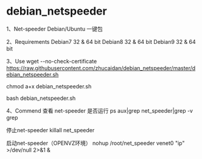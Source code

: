 # debian_netspeeder

1、Net-speeder Debian/Ubuntu 一键包

2、Requirements
   Debian7 32 & 64 bit
   Debian8 32 & 64 bit 
   Debian9 32 & 64 bit

3、Use
wget --no-check-certificate https://raw.githubusercontent.com/zhucaidan/debian_netspeeder/master/debian_netspeeder.sh

chmod a+x debian_netspeeder.sh

bash debian_netspeeder.sh

4、Commend
查看 net-speeder 是否运行
ps aux|grep net_speeder|grep -v grep

停止net-speeder
killall net_speeder

启动net-speeder（OPENVZ环境）
nohup /root/net_speeder venet0 "ip" >/dev/null 2>&1 &
